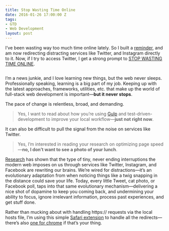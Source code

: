 ```yaml
---
title: Stop Wasting Time Online
date: 2016-01-26 17:00:00 Z
tags:
- GTD
- Web Development
layout: post
---
```

<p>I’ve been wasting way too much time online lately. So I built a <a href="http://bryanschuetz.github.io/motivation/">reminder</a>, and am now redirecting distracting services like Twitter, and Instagram directly to it. Now, if I try to access Twitter, I get a strong prompt to <a href="http://bryanschuetz.github.io/motivation/">STOP WASTING TIME ONLINE</a>.</p>

<img src="/images/swto.jpg" alt="">

<p>I’m a news junkie, and I love learning new things, but the web never sleeps. Professionally speaking, learning is a big part of my job. Keeping up with the latest approaches, frameworks, utilities, etc. that make up the world of full-stack web development is important—<strong>but it never stops</strong>. </p>

<p>The pace of change is relentless, broad, and demanding. </p>

<blockquote><p>Yes, I want to read about how you’re using <a href="https://github.com/gulpjs/gulp">Gulp</a> and test-driven-development to improve your local workflow—<strong>just not right now</strong>. </p></blockquote>

<p>It can also be difficult to pull the signal from the noise on services like Twitter.</p>

<blockquote><p>Yes, I’m interested in reading your research on optimizing page speed—<strong>no, I don’t want to see a photo of your lunch</strong>.</p>
</blockquote>

<p><a href="http://www.wired.com/2010/05/ff_nicholas_carr/all/1">Research</a> has shown that the type of tiny, never ending interruptions the modern web imposes on us through services like Twitter, Instagram, and Facebook are rewriting our brains. We&#8217;re wired for distractions—it&#8217;s an evolutionary adaptation from when noticing things like a twig snapping in the distance could save your life. Today, every little Tweet, cat photo, or Facebook poll, taps into that same evolutionary mechanism—delivering a nice shot of dopamine to keep you coming back, and undermining your ability to focus, ignore irrelevant information, process past experiences, and get stuff done.</p>

<p>Rather than mucking about with handling https:// requests via the local hosts file, I’m using this simple <a href="https://github.com/sjmulder/urlrewrite-safari">Safari extension</a> to handle all the redirects—there’s also <a href="https://chrome.google.com/webstore/detail/switcheroo-redirector/cnmciclhnghalnpfhhleggldniplelbg?hl=en">one for chrome</a> if that’s your thing.</p>

